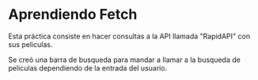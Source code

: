 # Aprendiendo Fetch

Esta práctica consiste en hacer consultas a la API llamada "RapidAPI" con sus peliculas.

Se creó una barra de busqueda para mandar a llamar a la busqueda de peliculas dependiendo
de la entrada del usuario.